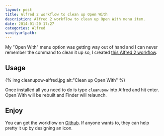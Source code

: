 ```yaml
---
layout: post
title: Alfred 2 workflow to clean up Open With
description: Alfred 2 workflow to clean up Open With menu item.
date: 2014-01-20 17:27
categories: Alfred
vanityurlpath:
---
```

My "Open With" menu option was getting way out of hand and I can never remember the command to clean it up so, I created [this Alfred 2 workflow](https://github.com/tomdiggle/CleanUpOpenWith).

## Usage
{% img cleanupow-alfred.jpg alt:"Clean up Open With" %}

Once installed all you need to do is type `cleanupow` into Alfred and hit enter. Open With will be rebuilt and Finder will relaunch.

## Enjoy
You can get the workflow on [Github](https://github.com/tomdiggle/CleanUpOpenWith). If anyone wants to, they can help pretty it up by designing an icon.
